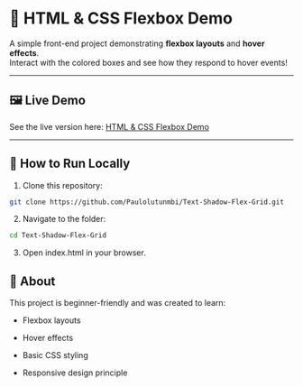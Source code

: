 # 🌟 HTML & CSS Flexbox Demo

A simple front-end project demonstrating **flexbox layouts** and **hover effects**.  
Interact with the colored boxes and see how they respond to hover events!

---

## 🖼 Live Demo

See the live version here: [HTML & CSS Flexbox Demo](https://text-shadow-flex-grid.vercel.app/)

---

## 🚀 How to Run Locally

1. Clone this repository:
```bash
git clone https://github.com/Paulolutunmbi/Text-Shadow-Flex-Grid.git
```
2. Navigate to the folder:
```bash
cd Text-Shadow-Flex-Grid
```
3. Open index.html in your browser.

## 📖 About

This project is beginner-friendly and was created to learn:

- Flexbox layouts

- Hover effects

- Basic CSS styling

- Responsive design principle

